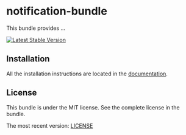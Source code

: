 notification-bundle
================

This bundle provides ...

[![Latest Stable Version](https://poser.pugx.org/jonasarts/notification-bundle/v/stable.png)](https://packagist.org/packages/jonasarts/notification-bundle)

Installation
------------

All the installation instructions are located in the [documentation](https://github.com/jonasarts/notification-bundle/blob/master/Resources/doc/index.md).

License
-------

This bundle is under the MIT license. See the complete license in the bundle.

The most recent version:
[LICENSE](https://github.com/jonasarts/notification-bundle/blob/master/LICENSE)

